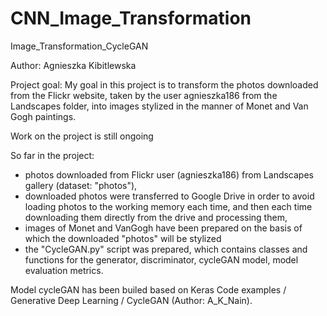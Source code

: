 # CNN_Image_Transformation
Image_Transformation_CycleGAN

Author: Agnieszka Kibitlewska

Project goal:
My goal in this project is to transform the photos downloaded from the Flickr website, taken by the user agnieszka186 from the Landscapes folder, into images stylized in the manner of Monet and Van Gogh paintings.

Work on the project is still ongoing

So far in the project:
- photos downloaded from Flickr user (agnieszka186) from Landscapes gallery (dataset: "photos"),
- downloaded photos were transferred to Google Drive in order to avoid loading photos to the working memory each time, and then each time downloading them directly from the drive and processing them,
- images of Monet and VanGogh have been prepared on the basis of which the downloaded "photos" will be stylized
- the "CycleGAN.py" script was prepared, which contains classes and functions for the generator, discriminator, cycleGAN model, model evaluation metrics.

Model cycleGAN has been builed based on Keras Code examples / Generative Deep Learning / CycleGAN (Author: A_K_Nain).

